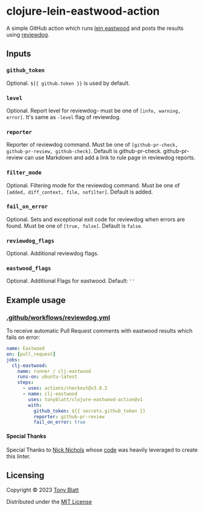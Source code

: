# clojure-lein-eastwood-action
A simple GitHub action which runs [lein eastwood](https://github.com/jonase/eastwood) and posts the results using [reviewdog](https://github.com/reviewdog/reviewdog).

## Inputs

### `github_token`

Optional.
`${{ github.token }}` is used by default.

### `level`

Optional.
Report level for reviewdog- must be one of `[info, warning, error]`.
It's same as `-level` flag of reviewdog.

### `reporter`

Reporter of reviewdog command.
Must be one of `[github-pr-check, github-pr-review, github-check]`.
Default is github-pr-check.
github-pr-review can use Markdown and add a link to rule page in reviewdog reports.

### `filter_mode`

Optional.
Filtering mode for the reviewdog command.
Must be one of `[added, diff_context, file, nofilter]`.
Default is added.

### `fail_on_error`

Optional.
Sets and exceptional exit code for reviewdog when errors are found.
Must be one of `[true, false]`.
Default is `false`.

### `reviewdog_flags`

Optional.
Additional reviewdog flags.

### `eastwood_flags`

Optional.
Additional Flags for eastwood.
Default: `''`

## Example usage

### [.github/workflows/reviewdog.yml](.github/workflows/reviewdog.yml)

To receive automatic Pull Request comments with eastwood results which fails on error:

```yml
name: Eastwood
on: [pull_request]
jobs:
  clj-eastwood:
    name: runner / clj-eastwood
    runs-on: ubuntu-latest
    steps:
      - uses: actions/checkout@v3.0.2
      - name: clj-eastwood
        uses: tonyblatt/clojure-eastwood-action@v1
        with:
          github_token: ${{ secrets.github_token }}
          reporter: github-pr-review
          fail_on_error: true
```

#### Special Thanks

Special Thanks to [Nick Nichols](https://nnichols.github.io/) whose [code](https://github.com/nnichols/clojure-lint-action) was heavily leveraged to create this linter.

## Licensing

Copyright © 2023 [Tony Blatt](https://github.com/tonyblatt)

Distributed under the [MIT License](https://github.com/tonyblatt/clojure-eastwood-action/blob/main/LICENSE)
